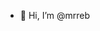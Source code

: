 - 👋 Hi, I’m @mrreb

<!---
mrreb/mrreb is a ✨ special ✨ repository because its `README.md` (this file) appears on your GitHub profile.
You can click the Preview link to take a look at your changes.
--->
